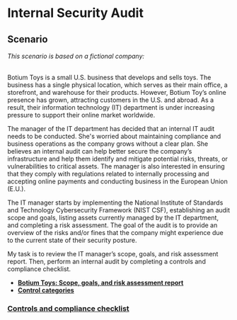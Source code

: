 <h1>Internal Security Audit</h1>

<h2>Scenario</h2>
<I>This scenario is based on a fictional company:</I>
<br /><br />

Botium Toys is a small U.S. business that develops and sells toys. The business has a single physical location, which serves as their main office, a storefront, and warehouse for their products. However, Botium Toy’s online presence has grown, attracting customers in the U.S. and abroad. As a result, their information technology (IT) department is under increasing pressure to support their online market worldwide. 

The manager of the IT department has decided that an internal IT audit needs to be conducted. She's worried about maintaining compliance and business operations as the company grows without a clear plan. She believes an internal audit can help better secure the company’s infrastructure and help them identify and mitigate potential risks, threats, or vulnerabilities to critical assets. The manager is also interested in ensuring that they comply with regulations related to internally processing and accepting online payments and conducting business in the European Union (E.U.).   

The IT manager starts by implementing the National Institute of Standards and Technology Cybersecurity Framework (NIST CSF), establishing an audit scope and goals, listing assets currently managed by the IT department, and completing a risk assessment. The goal of the audit is to provide an overview of the risks and/or fines that the company might experience due to the current state of their security posture.

My task is to review the IT manager’s scope, goals, and risk assessment report. Then, perform an internal audit by completing a controls and compliance checklist. 
<br />


- <a href="https://github.com/TasneemSiddiqui/SecurityAudit/edit/main/scope.md"><b>Botium Toys: Scope, goals, and risk assessment report</b></a>
- <a href=""><b>Control categories</b></a>
<h3> <a href=""><b>Controls and compliance checklist</b></a></h3>
